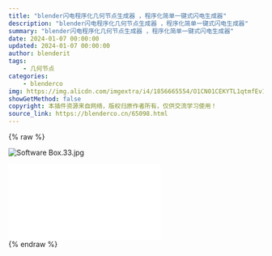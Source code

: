 ```yaml
---
title: "blender闪电程序化几何节点生成器 ，程序化简单一键式闪电生成器"
description: "blender闪电程序化几何节点生成器 ，程序化简单一键式闪电生成器"
summary: "blender闪电程序化几何节点生成器 ，程序化简单一键式闪电生成器"
date: 2024-01-07 00:00:00
updated: 2024-01-07 00:00:00
author: blenderit
tags: 
    - 几何节点
categories:
    - blenderco
img: https://img.alicdn.com/imgextra/i4/1856665554/O1CN01CEKYTL1qtmfEv1Xnn_!!1856665554.jpg
showGetMethod: false
copyright: 本插件资源来自网络，版权归原作者所有，仅供交流学习使用！
source_link: https://blenderco.cn/65098.html
---
```


{% raw %}
<p><img src="https://img.alicdn.com/imgextra/i4/1856665554/O1CN01CEKYTL1qtmfEv1Xnn_!!1856665554.jpg" alt="Software Box.33.jpg"></p><div id="external-video-931fbc3780" class="external-video"><iframe frameborder="0" src="//player.bilibili.com/player.html?aid=538499392&amp;bvid=BV1qi4y1q7gW&amp;cid=1398002662&amp;p=1" allowfullscreen="true"></iframe></div>
<div style="display: none">blenderco</div>
{% endraw %}